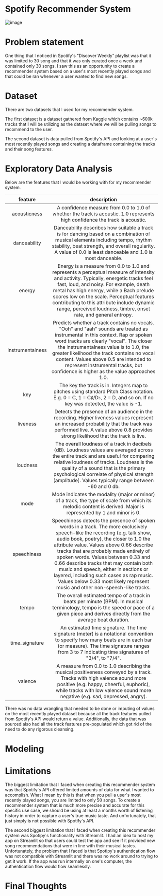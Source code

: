 # Spotify Recommender System
![image](https://github.com/raymondsdiaz/SpotifyRecommenderSystem/assets/88802773/27b70dbf-f514-4619-a069-3406cf9bd3e3)

# Problem statement
One thing that I noticed in Spotify's "Discover Weekly" playlist was that it was limited to 30 song and that it was only curated once a week and contained only 30 songs. I saw this as an opportunity to create a recommender system based on a user's most recently played songs and that could be ran whenever a user wanted to find new songs.

# Dataset
There are two datasets that I used for my recommender system.

The first [dataset](https://www.kaggle.com/datasets/yamaerenay/spotify-dataset-19212020-600k-tracks?select=tracks.csv) is a dataset gathered from Kaggle which contains ~600k tracks that I will be utilizing as the dataset where we will be pulling songs to recommend to the user.

The second dataset is data pulled from Spotify's API and looking at a user's most recently played songs and creating a dataframe containing the tracks and their song features.

# Exploratory Data Analysis

Below are the features that I would be working with for my recommender system.

|     feature    |                                description                                |
|:--------------:|:-------------------------------------------------------------------------:|
|  acousticness  |              A confidence measure from 0.0 to 1.0 of whether the track is acoustic. 1.0 represents high confidence the track is acoustic.             |
|     danceability     |                      Danceability describes how suitable a track is for dancing based on a combination of musical elements including tempo, rhythm stability, beat strength, and overall regularity. A value of 0.0 is least danceable and 1.0 is most danceable.                    |
|      energy      |                            Energy is a measure from 0.0 to 1.0 and represents a perceptual measure of intensity and activity. Typically, energetic tracks feel fast, loud, and noisy. For example, death metal has high energy, while a Bach prelude scores low on the scale. Perceptual features contributing to this attribute include dynamic range, perceived loudness, timbre, onset rate, and general entropy.                          |
| instrumentalness |                         Predicts whether a track contains no vocals. "Ooh" and "aah" sounds are treated as instrumental in this context. Rap or spoken word tracks are clearly "vocal". The closer the instrumentalness value is to 1.0, the greater likelihood the track contains no vocal content. Values above 0.5 are intended to represent instrumental tracks, but confidence is higher as the value approaches 1.0.                       |
|    key    |                         The key the track is in. Integers map to pitches using standard Pitch Class notation. E.g. 0 = C, 1 = C♯/D♭, 2 = D, and so on. If no key was detected, the value is -1.                      |
| liveness |                Detects the presence of an audience in the recording. Higher liveness values represent an increased probability that the track was performed live. A value above 0.8 provides strong likelihood that the track is live.               |
|  loudness |                The overall loudness of a track in decibels (dB). Loudness values are averaged across the entire track and are useful for comparing relative loudness of tracks. Loudness is the quality of a sound that is the primary psychological correlate of physical strength (amplitude). Values typically range between -60 and 0 db.              |
| mode |                Mode indicates the modality (major or minor) of a track, the type of scale from which its melodic content is derived. Major is represented by 1 and minor is 0.                |
| speechiness |                Speechiness detects the presence of spoken words in a track. The more exclusively speech-like the recording (e.g. talk show, audio book, poetry), the closer to 1.0 the attribute value. Values above 0.66 describe tracks that are probably made entirely of spoken words. Values between 0.33 and 0.66 describe tracks that may contain both music and speech, either in sections or layered, including such cases as rap music. Values below 0.33 most likely represent music and other non-speech-like tracks.               |
|     tempo    |           The overall estimated tempo of a track in beats per minute (BPM). In musical terminology, tempo is the speed or pace of a given piece and derives directly from the average beat duration.           |
| time_signature | An estimated time signature. The time signature (meter) is a notational convention to specify how many beats are in each bar (or measure). The time signature ranges from 3 to 7 indicating time signatures of "3/4", to "7/4". |
| valence | A measure from 0.0 to 1.0 describing the musical positiveness conveyed by a track. Tracks with high valence sound more positive (e.g. happy, cheerful, euphoric), while tracks with low valence sound more negative (e.g. sad, depressed, angry). |

There was no data wrangling that needed to be done or imputing of values on the most recently played dataset because all the track features pulled from Spotify's API would return a value. Additionally, the data that was sourced also had all the track features pre-populated which got rid of the need to do any rigorous cleansing.

# Modeling

# Limitations

The biggest limitation that I faced when creating this recommender system was that Spotify's API offered limited amounts of data for what I wanted to accomplish. What I mean by this is that when you pull a user's most recently played songs, you are limited to only 50 songs. To create a recommender system that is much more precise and accurate for this specific use case, we should be using at least a months worth of listening history in order to capture a user's true music taste. And unfortunately, that just simply is not possible with Spotify's API.

The second biggest limitation that I faced when creating this recommender system was Spotipy's functionality with Streamlit. I had an idea to host my app on Streamlit so that users could test the app and see if it provided new song recommendations that were in line with their musical tastes. Unfortunately, the problem that I faced is that Spotipy's authentication flow was not compatible with Streamlit and there was no work around to trying to get it work. If the app was run internally on one's computer, the authentication flow would flow seamlessly.

# Final Thoughts
